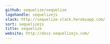 ```yaml
---
github: sequelize/sequelize
logohandle: sequelizejs
slack: http://sequelize-slack.herokuapp.com/
sort: sequelizejs
title: sequelize
website: http://docs.sequelizejs.com/
---
```

